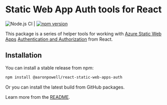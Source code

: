 # Static Web App Auth tools for React

![Node.js CI](https://github.com/aaronpowell/react-static-web-apps-auth/workflows/Node.js%20CI/badge.svg) | [![npm version](https://img.shields.io/npm/v/@aaronpowell/react-static-web-apps-auth)](https://npmjs.org/package/@aaronpowell/react-static-web-apps-auth)

This package is a series of helper tools for working with [Azure Static Web Apps](https://docs.microsoft.com/azure/static-web-apps/?WT.mc_id=javascript-12079-aapowell) [Authentication and Authorization](https://docs.microsoft.com/azure/static-web-apps/authentication-authorization?WT.mc_id=javascript-12079-aapowell) from React.

## Installation

You can install a stable release from npm:

```bash
npm install @aaronpowell/react-static-web-apps-auth
```

Or you can install the latest build from GitHub packages.

Learn more from the [README](./react-static-web-apps-auth/README.md).
